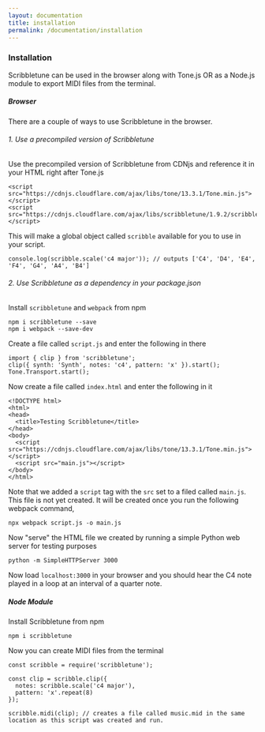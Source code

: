 ```yaml
---
layout: documentation
title: installation
permalink: /documentation/installation
---
```

### Installation

Scribbletune can be used in the browser along with Tone.js OR as a Node.js module to export MIDI files from the terminal.

##### Browser

There are a couple of ways to use Scribbletune in the browser.

###### 1. Use a precompiled version of Scribbletune

Use the precompiled version of Scribbletune from CDNjs and reference it in your HTML right after Tone.js

```
<script src="https://cdnjs.cloudflare.com/ajax/libs/tone/13.3.1/Tone.min.js"></script>
<script src="https://cdnjs.cloudflare.com/ajax/libs/scribbletune/1.9.2/scribbletune.js"></script>
```

This will make a global object called `scribble` available for you to use in your script.

```
console.log(scribble.scale('c4 major')); // outputs ['C4', 'D4', 'E4', 'F4', 'G4', 'A4', 'B4']
```

###### 2. Use Scribbletune as a dependency in your package.json

Install `scribbletune` and `webpack` from npm

```
npm i scribbletune --save
npm i webpack --save-dev
```

Create a file called `script.js` and enter the following in there
```
import { clip } from 'scribbletune';
clip({ synth: 'Synth', notes: 'c4', pattern: 'x' }).start();
Tone.Transport.start();
```

Now create a file called `index.html` and enter the following in it

```
<!DOCTYPE html>
<html>
<head>
  <title>Testing Scribbletune</title>
</head>
<body>
  <script src="https://cdnjs.cloudflare.com/ajax/libs/tone/13.3.1/Tone.min.js"></script>
  <script src="main.js"></script>
</body>
</html>
```

Note that we added a `script` tag with the `src` set to a filed called `main.js`. This file is not yet created. It will be created once you run the following webpack command,

```
npx webpack script.js -o main.js
```

Now "serve" the HTML file we created by running a simple Python web server for testing purposes

```
python -m SimpleHTTPServer 3000
```
Now load `localhost:3000` in your browser and you should hear the C4 note played in a loop at an interval of a quarter note.

##### Node Module
Install Scribbletune from npm

```
npm i scribbletune
```

Now you can create MIDI files from the terminal
```
const scribble = require('scribbletune');

const clip = scribble.clip({
  notes: scribble.scale('c4 major'),
  pattern: 'x'.repeat(8)
});

scribble.midi(clip); // creates a file called music.mid in the same location as this script was created and run.
```
